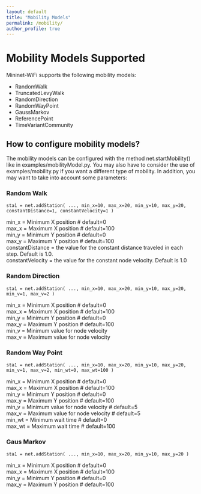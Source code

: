 ```yaml
---
layout: default
title: "Mobility Models"
permalink: /mobility/
author_profile: true
---
```



# Mobility Models Supported

Mininet-WiFi supports the following mobility models: 
- RandomWalk
- TruncatedLevyWalk
- RandomDirection
- RandomWayPoint
- GaussMarkov
- ReferencePoint 
- TimeVariantCommunity

## How to configure mobility models?
The mobility models can be configured with the method net.startMobility() like in examples/mobilityModel.py. You may also have to consider the use of examples/mobility.py if you want a
different type of mobility. In addition, you may want to take into account some parameters:

### Random Walk
```
sta1 = net.addStation( ..., min_x=10, max_x=20, min_y=10, max_y=20, constantDistance=1, constantVelocity=1 )
```
min_x = Minimum X position # default=0  
max_x = Maximum X position # default=100  
min_y = Minimum Y position # default=0  
max_y = Maximum Y position # default=100  
constantDistance = the value for the constant distance traveled in each step. Default is 1.0.  
constantVelocity = the value for the constant node velocity. Default is 1.0  


### Random Direction

```
sta1 = net.addStation( ..., min_x=10, max_x=20, min_y=10, max_y=20, min_v=1, max_v=2 )
```

min_x = Minimum X position # default=0  
max_x = Maximum X position # default=100  
min_y = Minimum Y position # default=0  
max_y = Maximum Y position # default=100  
min_v = Minimum value for node velocity  
max_v = Maximum value for node velocity  


### Random Way Point
```
sta1 = net.addStation( ..., min_x=10, max_x=20, min_y=10, max_y=20, min_v=1, max_v=2, min_wt=0, max_wt=100 )
```
min_x = Minimum X position # default=0  
max_x = Maximum X position # default=100  
min_y = Minimum Y position # default=0  
max_y = Maximum Y position # default=100  
min_v = Minimum value for node velocity # default=5  
max_v = Maximum value for node velocity # default=5  
min_wt = Minimum wait time # default=0  
max_wt = Maximum wait time # default=100  

### Gaus Markov

```
sta1 = net.addStation( ..., min_x=10, max_x=20, min_y=10, max_y=20 )
```

min_x = Minimum X position # default=0  
max_x = Maximum X position # default=100  
min_y = Minimum Y position # default=0  
max_y = Maximum Y position # default=100  